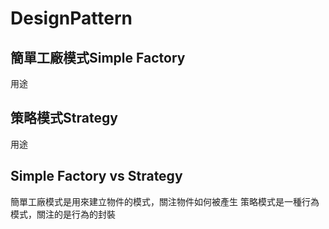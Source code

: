 # DesignPattern
## 簡單工廠模式Simple Factory
 用途
## 策略模式Strategy
 用途
## Simple Factory vs Strategy
 簡單工廠模式是用來建立物件的模式，關注物件如何被產生
 策略模式是一種行為模式，關注的是行為的封裝
